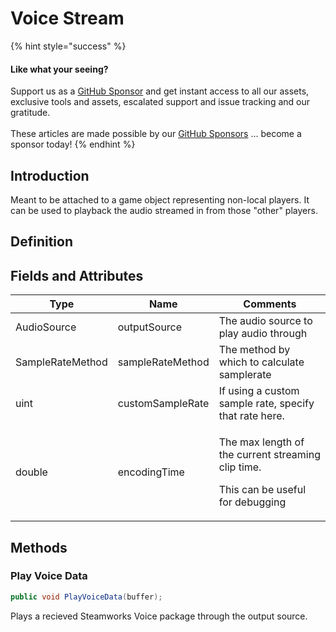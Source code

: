 # Voice Stream

{% hint style="success" %}
#### Like what your seeing?

Support us as a [GitHub Sponsor](../../../../become-a-sponsor/) and get instant access to all our assets, exclusive tools and assets, escalated support and issue tracking and our gratitude.\
\
These articles are made possible by our [GitHub Sponsors](../../../../become-a-sponsor/) ... become a sponsor today!
{% endhint %}

## &#x20;Introduction

Meant to be attached to a game object representing non-local players. It can be used to playback the audio streamed in from those "other" players.

## Definition

## Fields and Attributes

| Type             | Name             | Comments                                                                                                 |
| ---------------- | ---------------- | -------------------------------------------------------------------------------------------------------- |
| AudioSource      | outputSource     | The audio source to play audio through                                                                   |
| SampleRateMethod | sampleRateMethod | The method by which to calculate samplerate                                                              |
| uint             | customSampleRate | If using a custom sample rate, specify that rate here.                                                   |
| double           | encodingTime     | <p>The max length of the current streaming clip time. </p><p></p><p>This can be useful for debugging</p> |

## Methods

### Play Voice Data

```csharp
public void PlayVoiceData(buffer);
```

Plays a recieved Steamworks Voice package through the output source.
